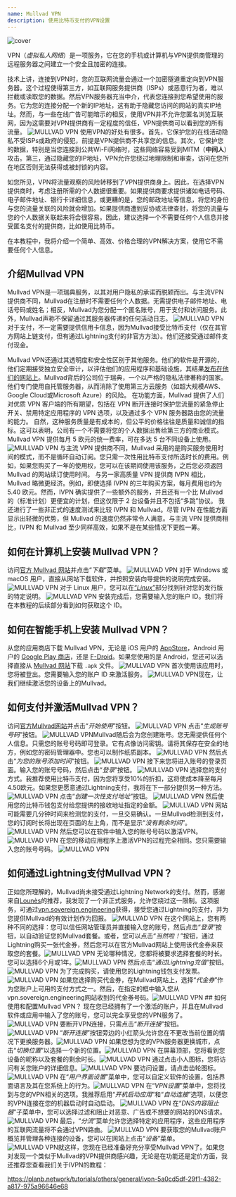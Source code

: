 ```yaml
---
name: Mullvad VPN
description: 使用比特币支付的VPN设置
---
```

![cover](assets/cover.webp)

VPN（*虚拟私人网络*）是一项服务，它在您的手机或计算机与VPN提供商管理的远程服务器之间建立一个安全且加密的连接。

技术上讲，连接到VPN时，您的互联网流量会通过一个加密隧道重定向到VPN服务器。这个过程使得第三方，如互联网服务提供商（ISPs）或恶意行为者，难以拦截或读取您的数据。然后VPN服务器充当中介，代表您连接到您希望使用的服务。它为您的连接分配一个新的IP地址，这有助于隐藏您访问的网站的真实IP地址。然而，与一些在线广告可能暗示的相反，使用VPN并不允许您匿名浏览互联网，因为这需要对VPN提供商有一定程度的信任，VPN提供商可以看到您的所有流量。
![MULLVAD VPN](assets/fr/01.webp)
使用VPN的好处有很多。首先，它保护您的在线活动隐私不受ISPs或政府的侵犯，前提是VPN提供商不共享您的信息。其次，它保护您的数据，特别是当您连接到公共Wi-Fi网络时，这些网络容易受到MITM（**中间人**）攻击。第三，通过隐藏您的IP地址，VPN允许您绕过地理限制和审查，访问在您所在地区否则无法获得或被封锁的内容。

如您所见，VPN将流量观察的风险转移到了VPN提供商身上。因此，在选择VPN提供商时，考虑注册所需的个人数据很重要。如果提供商要求提供诸如电话号码、电子邮件地址、银行卡详细信息，或更糟的是，您的邮政地址等信息，将您的身份与您的流量关联的风险就会增加。如果提供商遭到妥协或法律查封，将您的流量与您的个人数据关联起来将会很容易。因此，建议选择一个不需要任何个人信息并接受匿名支付的提供商，比如使用比特币。

在本教程中，我将介绍一个简单、高效、价格合理的VPN解决方案，使用它不需要任何个人信息。

## 介绍Mullvad VPN
Mullvad VPN是一项瑞典服务，以其对用户隐私的承诺而脱颖而出。与主流VPN提供商不同，Mullvad在注册时不需要任何个人数据。无需提供电子邮件地址、电话号码或姓名；相反，Mullvad为您分配一个匿名账号，用于支付和访问服务。此外，Mullvad声称不保留通过其服务器传递的任何活动日志。
![MULLVAD VPN](assets/notext/02.webp)
对于支付，不一定需要提供信用卡信息，因为Mullvad接受比特币支付（仅在其官方网站上链支付，但有通过Lightning支付的非官方方法）。他们还接受通过邮件支付现金。

Mullvad VPN还通过其透明度和安全性区别于其他服务。他们的软件是开源的，他们定期接受独立安全审计，以评估他们的应用程序和基础设施，其结果[发布在他们的网站上](https://mullvad.net/fr/blog/tag/audits)。Mullvad背后的公司位于瑞典，一个以严格的隐私法律著称的国家。他们专门使用自托管服务器，从而消除了使用第三方云服务（如超大规模AWS、Google Cloud或Microsoft Azure）的风险。
在功能方面，Mullvad 提供了人们对优质 VPN 客户端的所有期望，包括在 VPN 断开连接时保护您流量的紧急停止开关、禁用特定应用程序的 VPN 选项，以及通过多个 VPN 服务器路由您的流量的能力。
自然，这种服务质量是有成本的，但公平的价格往往是质量和诚信的指标。这可以表明，公司有一个不需要将您的个人数据出售给第三方的商业模式。Mullvad VPN 提供每月 5 欧元的统一费率，可在多达 5 台不同设备上使用。
![MULLVAD VPN](assets/notext/03.webp)
与主流 VPN 提供商不同，Mullvad 采用的是购买服务使用时间的模式，而不是循环自动订阅。您只需一次性用比特币支付所选时长的费用。例如，如果您购买了一年的使用权，您可以在该期间使用该服务，之后您必须返回 Mullvad 的网站续订使用时间。
与另一家高质量 VPN 提供商 IVPN 相比，Mullvad 略微更经济。例如，即使选择 IVPN 的三年购买方案，每月费用也约为 5.40 欧元。然而，IVPN 确实提供了一些额外的服务，并且还有一个比 Mullvad 的（标准计划）更便宜的计划，但这仅限于 2 台设备并且不包括“多跳”协议。
我还进行了一些非正式的速度测试来比较 IVPN 和 Mullvad。尽管 IVPN 在性能方面显示出轻微的优势，但 Mullvad 的速度仍然非常令人满意。与主流 VPN 提供商相比，IVPN 和 Mullvad 至少同样高效，如果不是在某些情况下更胜一筹。

## 如何在计算机上安装 Mullvad VPN？

访问[官方 Mullvad 网站](https://mullvad.net/en/download/)并点击“*下载*”菜单。
![MULLVAD VPN](assets/notext/04.webp)
对于 Windows 或 macOS 用户，直接从网站下载软件，并按照安装向导提供的说明完成安装。
![MULLVAD VPN](assets/notext/05.webp)
对于 Linux 用户，您可以在[“*Linux*”](https://mullvad.net/en/download/vpn/linux)部分找到针对您的发行版的特定说明。
![MULLVAD VPN](assets/notext/06.webp)
安装完成后，您需要输入您的账户 ID。我们将在本教程的后续部分看到如何获取这个 ID。

## 如何在智能手机上安装 Mullvad VPN？

从您的应用商店下载 Mullvad VPN，无论是 iOS 用户的 [AppStore](https://apps.apple.com/us/app/mullvad-vpn/id1488466513)，Android 用户的 [Google Play 商店](https://play.google.com/store/apps/details?id=net.mullvad.mullvadvpn)，还是 [F-Droid](https://f-droid.org/packages/net.mullvad.mullvadvpn)。如果您使用的是 Android，您还可以选择直接从 [Mullvad 网站](https://mullvad.net/en/download/vpn/android)下载 `.apk` 文件。
![MULLVAD VPN](assets/notext/07.webp)
首次使用该应用时，您将被登出。您需要输入您的账户 ID 来激活服务。
![MULLVAD VPN](assets/notext/08.webp)现在，让我们继续激活您的设备上的Mullvad。

## 如何支付并激活Mullvad VPN？

访问[官方Mullvad网站](https://mullvad.net/)并点击“*开始使用*”按钮。
![MULLVAD VPN](assets/notext/09.webp)
点击“*生成账号号码*”按钮。
![MULLVAD VPN](assets/notext/10.webp)Mullvad随后会为您创建账号。您无需提供任何个人信息。只需您的账号号码即可登录。它有点像访问密钥。请将其保存在安全的地方，例如您的密码管理器中。您也可以制作纸质副本。
![MULLVAD VPN](assets/notext/11.webp)
然后点击“*为您的账号添加时间*”按钮。
![MULLVAD VPN](assets/notext/12.webp)
接下来您将进入账号的登录页面。输入您的账号号码，然后点击“*登录*”按钮。
![MULLVAD VPN](assets/notext/13.webp)
选择您的支付方式。我推荐使用比特币支付，因为您将享受10%的折扣，这将使成本降至每月4.50欧元。如果您更愿意通过Lightning支付，我将在下一部分提供另一种方法。
![MULLVAD VPN](assets/notext/14.webp)
点击“*创建一次性支付地址*”按钮。
![MULLVAD VPN](assets/notext/15.webp)
然后使用您的比特币钱包支付给您提供的接收地址指定的金额。
![MULLVAD VPN](assets/notext/16.webp)
网站可能需要几分钟时间来检测您的支付，一旦交易确认。一旦Mullvad检测到支付，您的订阅时长将出现在页面的左上角，而不是显示“*没有剩余时间*”。
![MULLVAD VPN](assets/notext/17.webp)
然后您可以在软件中输入您的账号号码以激活VPN。
![MULLVAD VPN](assets/notext/18.webp)
在您的移动应用程序上激活VPN的过程完全相同。您只需要输入您的账号号码。
![MULLVAD VPN](assets/notext/19.webp)
## 如何通过Lightning支付Mullvad VPN？

正如您所理解的，Mullvad尚未接受通过Lightning Network的支付。然而，感谢来自[Lounès](https://x.com/louneskmt)的推荐，我发现了一个非正式服务，允许您绕过这一限制。这项服务，可通过[vpn.sovereign.engineering](https://vpn.sovereign.engineering/)获得，接受您通过Lightning的支付，并为您提供Mullvad的有效计划作为回报。
![MULLVAD VPN](assets/notext/20.webp)
在这个网站上，您有两种不同的选择：您可以信任网站管理员并直接输入您的账号，然后点击“*登录*”按钮，以自动验证您的Mullvad套餐。或者，您可以点击“*当然啦！*”按钮，通过Lightning购买一张代金券，然后您可以在官方Mullvad网站上使用该代金券来获取您的套餐。![MULLVAD VPN](assets/notext/21.webp) 无论哪种情况，您都将被要求选择套餐的时长。您可以选择6个月或1年。![MULLVAD VPN](assets/notext/22.webp) 然后点击“*通过Lightning充值*”按钮。![MULLVAD VPN](assets/notext/23.webp) 为了完成购买，请使用您的Lightning钱包支付发票。![MULLVAD VPN](assets/notext/24.webp) 如果您选择购买代金券，在Mullvad网站上，选择“*代金券*”作为您账户上可用的支付方式之一。然后，在指定的框中输入您从vpn.sovereign.engineering网站收到的代金券号码。![MULLVAD VPN](assets/notext/25.webp) ## 如何使用和配置Mullvad VPN？
现在您已经拥有了一个激活的账户，并且在Mullvad软件或应用中输入了您的账号，您可以完全享受您的VPN服务了。![MULLVAD VPN](assets/notext/26.webp) 要断开VPN连接，只需点击“*断开连接*”按钮。![MULLVAD VPN](assets/notext/27.webp) “*断开连接*”按钮旁边的小红箭头允许您在不更改当前位置的情况下更换服务器。![MULLVAD VPN](assets/notext/28.webp) 如果您想为您的VPN服务器更换城市，点击“*切换位置*”以选择一个新的位置。![MULLVAD VPN](assets/notext/29.webp) 在屏幕顶部，您将看到您设备的昵称以及套餐的剩余时长。![MULLVAD VPN](assets/notext/30.webp) 通过点击小人图标，您将访问有关您账户的详细信息。![MULLVAD VPN](assets/notext/31.webp) 要访问设置，请点击齿轮图标。![MULLVAD VPN](assets/notext/32.webp) 在“*用户界面设置*”菜单中，您可以自定义软件的设置，包括界面语言及其在您系统上的行为。![MULLVAD VPN](assets/notext/33.webp) 在“*VPN设置*”菜单中，您将找到与您的VPN相关的选项。我推荐启用“*开机启动应用*”和“*自动连接*”选项，以便您的VPN连接在您的机器启动时自动启动。
![MULLVAD VPN](assets/notext/34.webp) 在“*DNS内容阻止器*”子菜单中，您可以选择过滤和阻止对恶意、广告或不想要的网站的DNS请求。
![MULLVAD VPN](assets/notext/35.webp)
最后，“*分流*”菜单允许您选择特定的应用程序，这些应用程序的互联网流量将不会通过VPN路由。
![MULLVAD VPN](assets/notext/36.webp)
要获取您的Mullvad账户概览并管理各种连接的设备，您可以在网站上点击“*设备*”菜单。
![MULLVAD VPN](assets/notext/37.webp)就这样，您现在已经准备好充分享受Mullvad VPN了。如果您对发现一个类似于Mullvad的VPN提供商感兴趣，无论是在功能还是定价方面，我还推荐您查看我们关于IVPN的教程：

https://planb.network/tutorials/others/general/ivpn-5a0cd5df-29f1-4382-a817-975a96646e68
